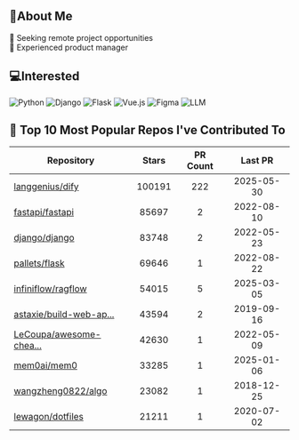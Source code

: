 ## 💫About Me 
👯 Seeking remote project opportunities   
🌱 Experienced product manager

## 💻Interested
![Python](https://img.shields.io/badge/python-3670A0?style=for-the-badge&logo=python&logoColor=ffdd54) ![Django](https://img.shields.io/badge/django-%23092E20.svg?style=for-the-badge&logo=django&logoColor=white) ![Flask](https://img.shields.io/badge/flask-%23000.svg?style=for-the-badge&logo=flask&logoColor=white) ![Vue.js](https://img.shields.io/badge/vuejs-%2335495e.svg?style=for-the-badge&logo=vuedotjs&logoColor=%234FC08D)  ![Figma](https://img.shields.io/badge/figma-%23F24E1E.svg?style=for-the-badge&logo=figma&logoColor=white) ![LLM](https://img.shields.io/badge/LLM-%23412991.svg?style=for-the-badge&logo=openai&logoColor=white)

## 🌟 Top 10 Most Popular Repos I've Contributed To

| Repository | Stars | PR Count | Last PR |
|-----|:---:|:---:|:---:|
| [langgenius/dify](https://github.com/langgenius/dify) | 100191 | 222 | 2025-05-30 |
| [fastapi/fastapi](https://github.com/fastapi/fastapi) | 85697 | 2 | 2022-08-10 |
| [django/django](https://github.com/django/django) | 83748 | 2 | 2022-05-23 |
| [pallets/flask](https://github.com/pallets/flask) | 69646 | 1 | 2022-08-22 |
| [infiniflow/ragflow](https://github.com/infiniflow/ragflow) | 54015 | 5 | 2025-03-05 |
| [astaxie/build-web-ap...](https://github.com/astaxie/build-web-application-with-golang) | 43594 | 2 | 2019-09-16 |
| [LeCoupa/awesome-chea...](https://github.com/LeCoupa/awesome-cheatsheets) | 42630 | 1 | 2022-05-09 |
| [mem0ai/mem0](https://github.com/mem0ai/mem0) | 33285 | 1 | 2025-01-06 |
| [wangzheng0822/algo](https://github.com/wangzheng0822/algo) | 23082 | 1 | 2018-12-25 |
| [lewagon/dotfiles](https://github.com/lewagon/dotfiles) | 21211 | 1 | 2020-07-02 |

